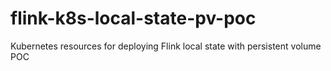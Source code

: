 # flink-k8s-local-state-pv-poc
Kubernetes resources for deploying Flink local state with persistent volume POC
